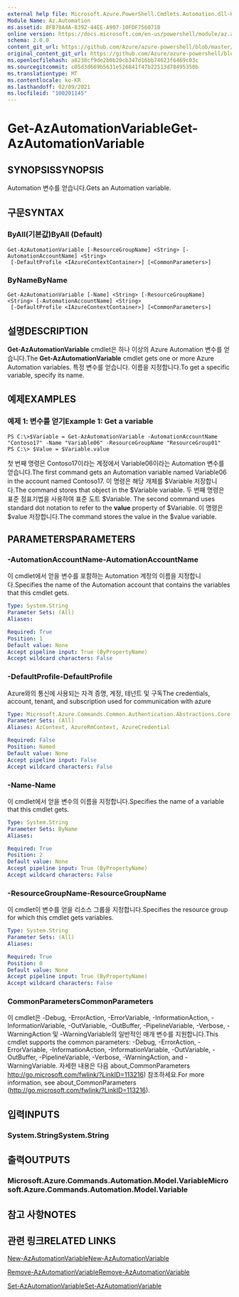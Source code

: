 ```yaml
---
external help file: Microsoft.Azure.PowerShell.Cmdlets.Automation.dll-Help.xml
Module Name: Az.Automation
ms.assetid: 8FB78A4A-8392-44EE-A907-10FDF756071B
online version: https://docs.microsoft.com/en-us/powershell/module/az.automation/get-azautomationvariable
schema: 2.0.0
content_git_url: https://github.com/Azure/azure-powershell/blob/master/src/Automation/Automation/help/Get-AzAutomationVariable.md
original_content_git_url: https://github.com/Azure/azure-powershell/blob/master/src/Automation/Automation/help/Get-AzAutomationVariable.md
ms.openlocfilehash: a8238cf9de2b0b20cb347d16bb74623f6469c03c
ms.sourcegitcommit: c05d3d669b5631e526841f47b22513d78495350b
ms.translationtype: MT
ms.contentlocale: ko-KR
ms.lasthandoff: 02/09/2021
ms.locfileid: "100201145"
---
```

# <span data-ttu-id="ba058-101">Get-AzAutomationVariable</span><span class="sxs-lookup"><span data-stu-id="ba058-101">Get-AzAutomationVariable</span></span>

## <span data-ttu-id="ba058-102">SYNOPSIS</span><span class="sxs-lookup"><span data-stu-id="ba058-102">SYNOPSIS</span></span>
<span data-ttu-id="ba058-103">Automation 변수를 얻습니다.</span><span class="sxs-lookup"><span data-stu-id="ba058-103">Gets an Automation variable.</span></span>

## <span data-ttu-id="ba058-104">구문</span><span class="sxs-lookup"><span data-stu-id="ba058-104">SYNTAX</span></span>

### <span data-ttu-id="ba058-105">ByAll(기본값)</span><span class="sxs-lookup"><span data-stu-id="ba058-105">ByAll (Default)</span></span>
```
Get-AzAutomationVariable [-ResourceGroupName] <String> [-AutomationAccountName] <String>
 [-DefaultProfile <IAzureContextContainer>] [<CommonParameters>]
```

### <span data-ttu-id="ba058-106">ByName</span><span class="sxs-lookup"><span data-stu-id="ba058-106">ByName</span></span>
```
Get-AzAutomationVariable [-Name] <String> [-ResourceGroupName] <String> [-AutomationAccountName] <String>
 [-DefaultProfile <IAzureContextContainer>] [<CommonParameters>]
```

## <span data-ttu-id="ba058-107">설명</span><span class="sxs-lookup"><span data-stu-id="ba058-107">DESCRIPTION</span></span>
<span data-ttu-id="ba058-108">**Get-AzAutomationVariable** cmdlet은 하나 이상의 Azure Automation 변수를 얻습니다.</span><span class="sxs-lookup"><span data-stu-id="ba058-108">The **Get-AzAutomationVariable** cmdlet gets one or more Azure Automation variables.</span></span>
<span data-ttu-id="ba058-109">특정 변수를 얻습니다. 이름을 지정합니다.</span><span class="sxs-lookup"><span data-stu-id="ba058-109">To get a specific variable, specify its name.</span></span>

## <span data-ttu-id="ba058-110">예제</span><span class="sxs-lookup"><span data-stu-id="ba058-110">EXAMPLES</span></span>

### <span data-ttu-id="ba058-111">예제 1: 변수를 얻기</span><span class="sxs-lookup"><span data-stu-id="ba058-111">Example 1: Get a variable</span></span>
```
PS C:\>$Variable = Get-AzAutomationVariable -AutomationAccountName "Contoso17" -Name "Variable06" -ResourceGroupName "ResourceGroup01"
PS C:\> $Value = $Variable.value
```

<span data-ttu-id="ba058-112">첫 번째 명령은 Contoso17이라는 계정에서 Variable06이라는 Automation 변수를 얻습니다.</span><span class="sxs-lookup"><span data-stu-id="ba058-112">The first command gets an Automation variable named Variable06 in the account named Contoso17.</span></span>
<span data-ttu-id="ba058-113">이 명령은 해당 개체를 $Variable 저장합니다.</span><span class="sxs-lookup"><span data-stu-id="ba058-113">The command stores that object in the $Variable variable.</span></span>
<span data-ttu-id="ba058-114">두 번째 명령은 표준 점표기법을 사용하여 표준 도트 $Variable. </span><span class="sxs-lookup"><span data-stu-id="ba058-114">The second command uses standard dot notation to refer to the **value** property of $Variable.</span></span>
<span data-ttu-id="ba058-115">이 명령은 $value 저장합니다.</span><span class="sxs-lookup"><span data-stu-id="ba058-115">The command stores the value in the $value variable.</span></span>

## <span data-ttu-id="ba058-116">PARAMETERS</span><span class="sxs-lookup"><span data-stu-id="ba058-116">PARAMETERS</span></span>

### <span data-ttu-id="ba058-117">-AutomationAccountName</span><span class="sxs-lookup"><span data-stu-id="ba058-117">-AutomationAccountName</span></span>
<span data-ttu-id="ba058-118">이 cmdlet에서 얻을 변수를 포함하는 Automation 계정의 이름을 지정합니다.</span><span class="sxs-lookup"><span data-stu-id="ba058-118">Specifies the name of the Automation account that contains the variables that this cmdlet gets.</span></span>

```yaml
Type: System.String
Parameter Sets: (All)
Aliases:

Required: True
Position: 1
Default value: None
Accept pipeline input: True (ByPropertyName)
Accept wildcard characters: False
```

### <span data-ttu-id="ba058-119">-DefaultProfile</span><span class="sxs-lookup"><span data-stu-id="ba058-119">-DefaultProfile</span></span>
<span data-ttu-id="ba058-120">Azure와의 통신에 사용되는 자격 증명, 계정, 테넌트 및 구독</span><span class="sxs-lookup"><span data-stu-id="ba058-120">The credentials, account, tenant, and subscription used for communication with azure</span></span>

```yaml
Type: Microsoft.Azure.Commands.Common.Authentication.Abstractions.Core.IAzureContextContainer
Parameter Sets: (All)
Aliases: AzContext, AzureRmContext, AzureCredential

Required: False
Position: Named
Default value: None
Accept pipeline input: False
Accept wildcard characters: False
```

### <span data-ttu-id="ba058-121">-Name</span><span class="sxs-lookup"><span data-stu-id="ba058-121">-Name</span></span>
<span data-ttu-id="ba058-122">이 cmdlet에서 얻을 변수의 이름을 지정합니다.</span><span class="sxs-lookup"><span data-stu-id="ba058-122">Specifies the name of a variable that this cmdlet gets.</span></span>

```yaml
Type: System.String
Parameter Sets: ByName
Aliases:

Required: True
Position: 2
Default value: None
Accept pipeline input: True (ByPropertyName)
Accept wildcard characters: False
```

### <span data-ttu-id="ba058-123">-ResourceGroupName</span><span class="sxs-lookup"><span data-stu-id="ba058-123">-ResourceGroupName</span></span>
<span data-ttu-id="ba058-124">이 cmdlet이 변수를 얻을 리소스 그룹을 지정합니다.</span><span class="sxs-lookup"><span data-stu-id="ba058-124">Specifies the resource group for which this cmdlet gets variables.</span></span>

```yaml
Type: System.String
Parameter Sets: (All)
Aliases:

Required: True
Position: 0
Default value: None
Accept pipeline input: True (ByPropertyName)
Accept wildcard characters: False
```

### <span data-ttu-id="ba058-125">CommonParameters</span><span class="sxs-lookup"><span data-stu-id="ba058-125">CommonParameters</span></span>
<span data-ttu-id="ba058-126">이 cmdlet은 -Debug, -ErrorAction, -ErrorVariable, -InformationAction, -InformationVariable, -OutVariable, -OutBuffer, -PipelineVariable, -Verbose, -WarningAction 및 -WarningVariable의 일반적인 매개 변수를 지원합니다.</span><span class="sxs-lookup"><span data-stu-id="ba058-126">This cmdlet supports the common parameters: -Debug, -ErrorAction, -ErrorVariable, -InformationAction, -InformationVariable, -OutVariable, -OutBuffer, -PipelineVariable, -Verbose, -WarningAction, and -WarningVariable.</span></span> <span data-ttu-id="ba058-127">자세한 내용은 다음 about_CommonParameters http://go.microsoft.com/fwlink/?LinkID=113216) 참조하세요.</span><span class="sxs-lookup"><span data-stu-id="ba058-127">For more information, see about_CommonParameters (http://go.microsoft.com/fwlink/?LinkID=113216).</span></span>

## <span data-ttu-id="ba058-128">입력</span><span class="sxs-lookup"><span data-stu-id="ba058-128">INPUTS</span></span>

### <span data-ttu-id="ba058-129">System.String</span><span class="sxs-lookup"><span data-stu-id="ba058-129">System.String</span></span>

## <span data-ttu-id="ba058-130">출력</span><span class="sxs-lookup"><span data-stu-id="ba058-130">OUTPUTS</span></span>

### <span data-ttu-id="ba058-131">Microsoft.Azure.Commands.Automation.Model.Variable</span><span class="sxs-lookup"><span data-stu-id="ba058-131">Microsoft.Azure.Commands.Automation.Model.Variable</span></span>

## <span data-ttu-id="ba058-132">참고 사항</span><span class="sxs-lookup"><span data-stu-id="ba058-132">NOTES</span></span>

## <span data-ttu-id="ba058-133">관련 링크</span><span class="sxs-lookup"><span data-stu-id="ba058-133">RELATED LINKS</span></span>

[<span data-ttu-id="ba058-134">New-AzAutomationVariable</span><span class="sxs-lookup"><span data-stu-id="ba058-134">New-AzAutomationVariable</span></span>](./New-AzAutomationVariable.md)

[<span data-ttu-id="ba058-135">Remove-AzAutomationVariable</span><span class="sxs-lookup"><span data-stu-id="ba058-135">Remove-AzAutomationVariable</span></span>](./Remove-AzAutomationVariable.md)

[<span data-ttu-id="ba058-136">Set-AzAutomationVariable</span><span class="sxs-lookup"><span data-stu-id="ba058-136">Set-AzAutomationVariable</span></span>](./Set-AzAutomationVariable.md)


